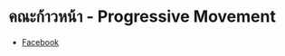 # คณะก้าวหน้า - Progressive Movement

- [Facebook](https://www.facebook.com/ThailandProgressiveMovement)
